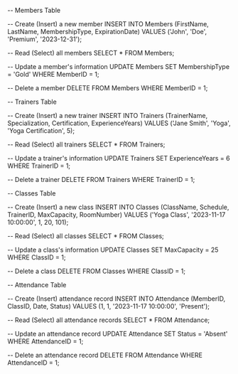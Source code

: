 -- Members Table

-- Create (Insert) a new member
INSERT INTO Members (FirstName, LastName, MembershipType, ExpirationDate)
VALUES ('John', 'Doe', 'Premium', '2023-12-31');

-- Read (Select) all members
SELECT * FROM Members;

-- Update a member's information
UPDATE Members
SET MembershipType = 'Gold'
WHERE MemberID = 1;

-- Delete a member
DELETE FROM Members
WHERE MemberID = 1;

-- Trainers Table

-- Create (Insert) a new trainer
INSERT INTO Trainers (TrainerName, Specialization, Certification, ExperienceYears)
VALUES ('Jane Smith', 'Yoga', 'Yoga Certification', 5);

-- Read (Select) all trainers
SELECT * FROM Trainers;

-- Update a trainer's information
UPDATE Trainers
SET ExperienceYears = 6
WHERE TrainerID = 1;

-- Delete a trainer
DELETE FROM Trainers
WHERE TrainerID = 1;

-- Classes Table

-- Create (Insert) a new class
INSERT INTO Classes (ClassName, Schedule, TrainerID, MaxCapacity, RoomNumber)
VALUES ('Yoga Class', '2023-11-17 10:00:00', 1, 20, 101);

-- Read (Select) all classes
SELECT * FROM Classes;

-- Update a class's information
UPDATE Classes
SET MaxCapacity = 25
WHERE ClassID = 1;

-- Delete a class
DELETE FROM Classes
WHERE ClassID = 1;

-- Attendance Table

-- Create (Insert) attendance record
INSERT INTO Attendance (MemberID, ClassID, Date, Status)
VALUES (1, 1, '2023-11-17 10:00:00', 'Present');

-- Read (Select) all attendance records
SELECT * FROM Attendance;

-- Update an attendance record
UPDATE Attendance
SET Status = 'Absent'
WHERE AttendanceID = 1;

-- Delete an attendance record
DELETE FROM Attendance
WHERE AttendanceID = 1;
